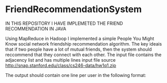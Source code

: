 # FriendRecommendationSystem

IN THIS REPOSITORY I HAVE IMPLEMETED THE FRIEND RECOMMENDATION IN JAVA

Using MapReduce in Hadoop I implemented a simple People You Might Know social network friendship recommendation algorithm. 
The key ideais that if two people have a lot of mutual friends, then the system should reccommend that they connect with each other.
The input file contains the adjacency list and has multiple lines
input file source http://snap.stanford.edu/class/cs246-data/hw1q1.zip

The  output  should  contain  one  line  per  user  in  the  following  format:
<User><TAB><Recommendations>
